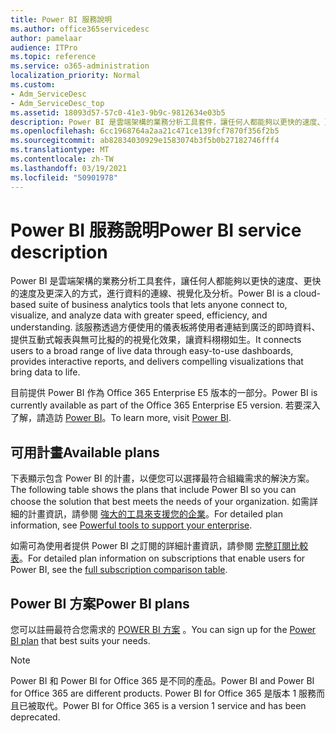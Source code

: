 ```yaml
---
title: Power BI 服務說明
ms.author: office365servicedesc
author: pamelaar
audience: ITPro
ms.topic: reference
ms.service: o365-administration
localization_priority: Normal
ms.custom:
- Adm_ServiceDesc
- Adm_ServiceDesc_top
ms.assetid: 18093d57-57c0-41e3-9b9c-9812634e03b5
description: Power BI 是雲端架構的業務分析工具套件，讓任何人都能夠以更快的速度、更快的速度及更深入的方式，進行資料的連線、視覺化及分析。 該服務透過方便使用的儀表板將使用者連結到廣泛的即時資料、提供互動式報表與無可比擬的的視覺化效果，讓資料栩栩如生。
ms.openlocfilehash: 6cc1968764a2aa21c471ce139fcf7870f356f2b5
ms.sourcegitcommit: ab82834030929e1583074b3f5b0b27182746fff4
ms.translationtype: MT
ms.contentlocale: zh-TW
ms.lasthandoff: 03/19/2021
ms.locfileid: "50901978"
---
```

# <a name="power-bi-service-description"></a><span data-ttu-id="ae6f8-104">Power BI 服務說明</span><span class="sxs-lookup"><span data-stu-id="ae6f8-104">Power BI service description</span></span>

<span data-ttu-id="ae6f8-105">Power BI 是雲端架構的業務分析工具套件，讓任何人都能夠以更快的速度、更快的速度及更深入的方式，進行資料的連線、視覺化及分析。</span><span class="sxs-lookup"><span data-stu-id="ae6f8-105">Power BI is a cloud-based suite of business analytics tools that lets anyone connect to, visualize, and analyze data with greater speed, efficiency, and understanding.</span></span> <span data-ttu-id="ae6f8-106">該服務透過方便使用的儀表板將使用者連結到廣泛的即時資料、提供互動式報表與無可比擬的的視覺化效果，讓資料栩栩如生。</span><span class="sxs-lookup"><span data-stu-id="ae6f8-106">It connects users to a broad range of live data through easy-to-use dashboards, provides interactive reports, and delivers compelling visualizations that bring data to life.</span></span>

<span data-ttu-id="ae6f8-107">目前提供 Power BI 作為 Office 365 Enterprise E5 版本的一部分。</span><span class="sxs-lookup"><span data-stu-id="ae6f8-107">Power BI is currently available as part of the Office 365 Enterprise E5 version.</span></span> <span data-ttu-id="ae6f8-108">若要深入了解，請造訪 [Power BI](https://powerbi.microsoft.com/)。</span><span class="sxs-lookup"><span data-stu-id="ae6f8-108">To learn more, visit [Power BI](https://powerbi.microsoft.com/).</span></span>

## <a name="available-plans"></a><span data-ttu-id="ae6f8-109">可用計畫</span><span class="sxs-lookup"><span data-stu-id="ae6f8-109">Available plans</span></span>

<span data-ttu-id="ae6f8-110">下表顯示包含 Power BI 的計畫，以便您可以選擇最符合組織需求的解決方案。</span><span class="sxs-lookup"><span data-stu-id="ae6f8-110">The following table shows the plans that include Power BI so you can choose the solution that best meets the needs of your organization.</span></span> <span data-ttu-id="ae6f8-111">如需詳細的計畫資訊，請參閱 [強大的工具來支援您的企業](https://www.microsoft.com/microsoft-365/enterprise/compare-office-365-plans)。</span><span class="sxs-lookup"><span data-stu-id="ae6f8-111">For detailed plan information, see [Powerful tools to support your enterprise](https://www.microsoft.com/microsoft-365/enterprise/compare-office-365-plans).</span></span>

<span data-ttu-id="ae6f8-112">如需可為使用者提供 Power BI 之訂閱的詳細計畫資訊，請參閱 [完整訂閱比較表](https://www.microsoft.com/microsoft-365/compare-microsoft-365-enterprise-plans)。</span><span class="sxs-lookup"><span data-stu-id="ae6f8-112">For detailed plan information on subscriptions that enable users for Power BI, see the [full subscription comparison table](https://www.microsoft.com/microsoft-365/compare-microsoft-365-enterprise-plans).</span></span>
 
## <a name="power-bi-plans"></a><span data-ttu-id="ae6f8-113">Power BI 方案</span><span class="sxs-lookup"><span data-stu-id="ae6f8-113">Power BI plans</span></span>

<span data-ttu-id="ae6f8-114">您可以註冊最符合您需求的 [POWER BI 方案](https://go.microsoft.com/fwlink/?LinkID=786854) 。</span><span class="sxs-lookup"><span data-stu-id="ae6f8-114">You can sign up for the [Power BI plan](https://go.microsoft.com/fwlink/?LinkID=786854) that best suits your needs.</span></span> 
  
> [!NOTE]
> <span data-ttu-id="ae6f8-115">Power BI 和 Power BI for Office 365 是不同的產品。</span><span class="sxs-lookup"><span data-stu-id="ae6f8-115">Power BI and Power BI for Office 365 are different products.</span></span> <span data-ttu-id="ae6f8-116">Power BI for Office 365 是版本 1 服務而且已被取代。</span><span class="sxs-lookup"><span data-stu-id="ae6f8-116">Power BI for Office 365 is a version 1 service and has been deprecated.</span></span> 
  